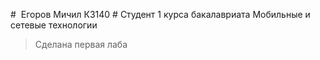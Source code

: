 #  Егоров Мичил К3140  #
Студент 1 курса бакалавриата Мобильные и сетевые технологии

> Сделана первая лаба
